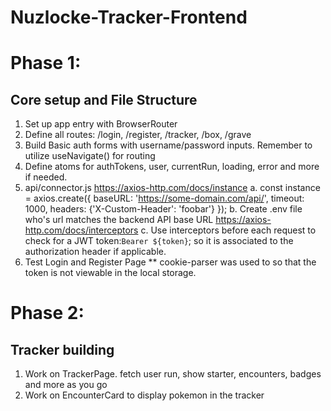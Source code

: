# Nuzlocke-Tracker-Frontend

# Phase 1:
## Core setup and File Structure
1. Set up app entry with BrowserRouter
2. Define all routes: /login, /register, /tracker, /box, /grave
3. Build Basic auth forms with username/password inputs. Remember to utilize useNavigate() for routing
4. Define atoms for authTokens, user, currentRun, loading, error and more if needed.
5. api/connector.js
    https://axios-http.com/docs/instance
    a. const instance = axios.create({
            baseURL: 'https://some-domain.com/api/',
            timeout: 1000,
            headers: {'X-Custom-Header': 'foobar'}
            });
    b. Create .env file who's url matches the backend API base URL
    https://axios-http.com/docs/interceptors
    c. Use interceptors before each request to check for a JWT token:`Bearer ${token}`; so it is associated to the authorization header if applicable. 
6. Test Login and Register Page
** cookie-parser was used to so that the token is not viewable in the local storage.

# Phase 2:
## Tracker building
1. Work on TrackerPage. fetch user run, show starter, encounters, badges and more as you go
2. Work on EncounterCard to  display pokemon in the tracker